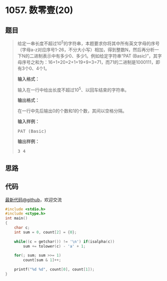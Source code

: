 <h1>1057. 数零壹(20)</h1>

## 题目

> <div id="problemContent">
> <p>给定一串长度不超过10<sup>5</sup>的字符串，本题要求你将其中所有英文字母的序号（字母a-z对应序号1-26，不分大小写）相加，得到整数N，然后再分析一下N的二进制表示中有多少0、多少1。例如给定字符串“PAT (Basic)”，其字母序号之和为：16+1+20+2+1+19+9+3=71，而71的二进制是1000111，即有3个0、4个1。
> </p>
> <p><b>
> 输入格式：
> </b></p>
> <p>
> 输入在一行中给出长度不超过10<sup>5</sup>、以回车结束的字符串。
> </p>
> <p><b>
> 输出格式：
> </b></p>
> <p>
> 在一行中先后输出0的个数和1的个数，其间以空格分隔。
> </p>
> <b>输入样例：</b><pre>
> PAT (Basic)
> </pre>
> <b>输出样例：</b><pre>
> 3 4
> </pre>
> </div>

## 思路


## 代码

[最新代码@github](https://github.com/OliverLew/PAT/blob/master/PATBasic/1057.c)，欢迎交流
```c
#include <stdio.h>
#include <ctype.h>
int main()
{
    char c;
    int sum = 0, count[2] = {0};
    
    while((c = getchar()) != '\n') if(isalpha(c))
        sum += tolower(c) - 'a' + 1;
    
    for(; sum; sum >>= 1)
        count[sum & 1]++;
    
    printf("%d %d", count[0], count[1]);
}

```